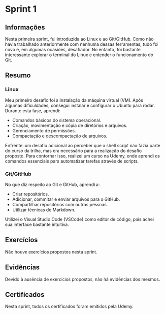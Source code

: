 # Sprint 1

## Informações
Nesta primeira sprint, fui introduzida ao Linux e ao Git/GitHub. Como não havia trabalhado anteriormente com nenhuma dessas ferramentas, tudo foi novo e, em algumas ocasiões, desafiador. No entanto, foi bastante interessante explorar o terminal do Linux e entender o funcionamento do Git.

## Resumo

### Linux
Meu primeiro desafio foi a instalação da máquina virtual (VM). Após algumas dificuldades, consegui instalar e configurar o Ubuntu para rodar. Durante esta fase, aprendi:

- Comandos básicos do sistema operacional.
- Criação, movimentação e cópia de diretórios e arquivos.
- Gerenciamento de permissões.
- Compactação e descompactação de arquivos.

Enfrentei um desafio adicional ao perceber que o shell script não fazia parte do curso da trilha, mas era necessário para a realização do desafio proposto. Para contornar isso, realizei um curso na Udemy, onde aprendi os comandos essenciais para automatizar tarefas através de scripts.

### Git/GitHub
No que diz respeito ao Git e GitHub, aprendi a:

- Criar repositórios.
- Adicionar, commitar e enviar arquivos para o GitHub.
- Compartilhar repositórios com outras pessoas.
- Utilizar técnicas de Markdown.

Utilizei o Visual Studio Code (VSCode) como editor de código, pois achei sua interface bastante intuitiva.

## Exercícios
Não houve exercícios propostos nesta sprint.

## Evidências
Devido à ausência de exercícios propostos, não há evidências dos mesmos.

## Certificados
Nesta sprint, todos os certificados foram emitidos pela Udemy.